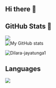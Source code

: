 ## Hi there 👋

<!--
**Dilara-jayatunga1/Dilara-jayatunga1** is a ✨ _special_ ✨ repository because its `README.md` (this file) appears on your GitHub profile.

Here are some ideas to get you started:

- 🔭 I’m currently working on ...
- 🌱 I’m currently learning ...
- 👯 I’m looking to collaborate on ...
- 🤔 I’m looking for help with ...
- 💬 Ask me about ...
- 📫 How to reach me: ...
- 😄 Pronouns: ...
- ⚡ Fun fact: ...

-->
## GitHub Stats 👀
![](https://github-readme-streak-stats.herokuapp.com/?user=Dilara-jayatunga1&theme=dark&hide_border=true)<br/>
![My GitHub stats](https://github-readme-stats.vercel.app/api?username=Dilara-jayatunga1&show_icons=true&theme=dark)
<p><img align="center" src="https://github-readme-streak-stats.herokuapp.com/?user=Dilara-jayatunga1&" alt="Dilara-jayatunga1" /></p>

## Languages
![](https://github-readme-stats.vercel.app/api/top-langs/?username=Dilara-jayatunga1&theme=dark&hide_border=false&include_all_commits=true&count_private=false&layout=compact)


